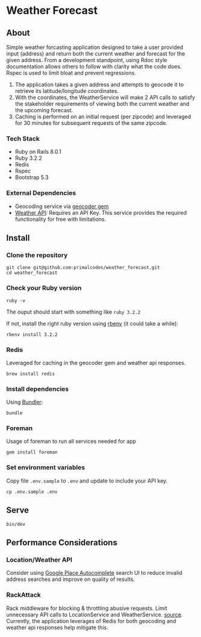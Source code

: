 # Weather Forecast

## About
Simple weather forcasting application designed to take a user provided input (address) and return both the
current weather and forecast for the given address.  From a development standpoint, using Rdoc style documentation 
allows others to follow with clarity what the code does.  Rspec is used to limit bloat and prevent regressions.

1. The application takes a given address and attempts to geocode it to retrieve its latitude/longitude coordinates.
2. With the coordinates, the WeatherService will make 2 API calls to satisfy the stakeholder requirements of viewing both
the current weather and the upcoming forecast.
3. Caching is performed on an initial request (per zipcode) and leveraged for 30 minutes for subsequent requests of the same zipcode.

### Tech Stack
- Ruby on Rails 8.0.1
- Ruby 3.2.2
- Redis
- Rspec
- Bootstrap 5.3

### External Dependencies
- Geocoding service via [geocoder gem](https://github.com/alexreisner/geocoder)
- [Weather API](openweathermap.org): Requires an API Key.  This service provides the required functionality for free with limitations.

## Install

### Clone the repository

```shell
git clone git@github.com:primalcodes/weather_forecast.git
cd weather_forecast
```

### Check your Ruby version

```shell
ruby -v
```

The ouput should start with something like `ruby 3.2.2`

If not, install the right ruby version using [rbenv](https://github.com/rbenv/rbenv) (it could take a while):

```shell
rbenv install 3.2.2
```

### Redis
Leveraged for caching in the geocoder gem and weather api responses.
```shell
brew install redis
```

### Install dependencies

Using [Bundler](https://github.com/bundler/bundler):

```shell
bundle
```

### Foreman
Usage of foreman to run all services needed for app
```shell
gem install foreman
```

### Set environment variables
Copy file `.env.sample` to `.env` and update to include your API key.

```shell
cp .env.sample .env
```

## Serve

```shell
bin/dev
```

## Performance Considerations

### Location/Weather API
Consider using [Google Place Autocomplete](https://developers.google.com/maps/documentation/javascript/place-autocomplete) search UI to reduce invalid address searches and improve on quality of results.

### RackAttack
Rack middleware for blocking & throttling abusive requests. Limit unnecessary API calls to LocationService and WeatherService. [source](https://github.com/rack/rack-attack).  Currently, the application leverages of Redis for both geocoding and weather api responses help mitigate this.
